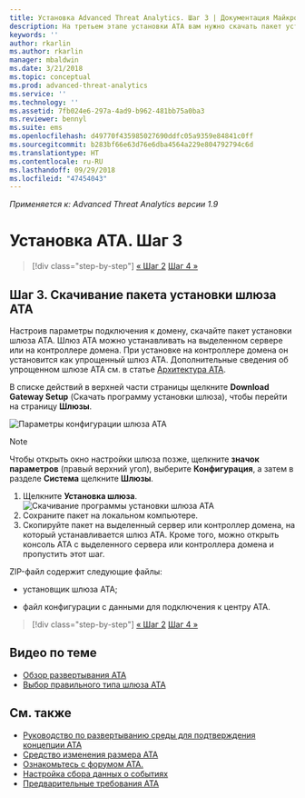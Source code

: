 ```yaml
---
title: Установка Advanced Threat Analytics. Шаг 3 | Документация Майкрософт
description: На третьем этапе установки ATA вам нужно скачать пакет установки шлюза ATA.
keywords: ''
author: rkarlin
ms.author: rkarlin
manager: mbaldwin
ms.date: 3/21/2018
ms.topic: conceptual
ms.prod: advanced-threat-analytics
ms.service: ''
ms.technology: ''
ms.assetid: 7fb024e6-297a-4ad9-b962-481bb75a0ba3
ms.reviewer: bennyl
ms.suite: ems
ms.openlocfilehash: d49770f435985027690ddfc05a9359e84841c0ff
ms.sourcegitcommit: b283bf66e63d76e6dba4564a229e804792794c6d
ms.translationtype: HT
ms.contentlocale: ru-RU
ms.lasthandoff: 09/29/2018
ms.locfileid: "47454043"
---
```

*Применяется к: Advanced Threat Analytics версии 1.9*



# <a name="install-ata---step-3"></a>Установка ATA. Шаг 3

> [!div class="step-by-step"]
> [« Шаг 2](install-ata-step2.md)
> [Шаг 4 »](install-ata-step4.md)

## <a name="step-3-download-the-ata-gateway-setup-package"></a>Шаг 3. Скачивание пакета установки шлюза ATA
Настроив параметры подключения к домену, скачайте пакет установки шлюза ATA. Шлюз ATA можно устанавливать на выделенном сервере или на контроллере домена. При установке на контроллере домена он установится как упрощенный шлюз ATA. Дополнительные сведения об упрощенном шлюзе ATA см. в статье [Архитектура ATA](ata-architecture.md). 

В списке действий в верхней части страницы щелкните **Download Gateway Setup** (Скачать программу установки шлюза), чтобы перейти на страницу **Шлюзы**.

![Параметры конфигурации шлюза ATA](media/ATA_1.7-welcome-download-gateway.PNG)

> [!NOTE] 
> Чтобы открыть окно настройки шлюза позже, щелкните **значок параметров** (правый верхний угол), выберите **Конфигурация**, а затем в разделе **Система** щелкните **Шлюзы**.  

1.  Щелкните **Установка шлюза**.
  ![Скачивание программы установки шлюза ATA](media/download-gateway-setup.png)
2.  Сохраните пакет на локальном компьютере.
3.  Скопируйте пакет на выделенный сервер или контроллер домена, на который устанавливается шлюз ATA. Кроме того, можно открыть консоль ATA с выделенного сервера или контроллера домена и пропустить этот шаг.

ZIP-файл содержит следующие файлы:

-   установщик шлюза ATA;

-   файл конфигурации с данными для подключения к центру ATA.


> [!div class="step-by-step"]
> [« Шаг 2](install-ata-step2.md)
> [Шаг 4 »](install-ata-step4.md)


## <a name="related-videos"></a>Видео по теме
- [Обзор развертывания ATA](https://channel9.msdn.com/Shows/Microsoft-Security/Overview-of-ATA-Deployment-in-10-Minutes)
- [Выбор правильного типа шлюза ATA](https://channel9.msdn.com/Shows/Microsoft-Security/ATA-Deployment-Choose-the-Right-Gateway-Type)

## <a name="see-also"></a>См. также
- [Руководство по развертыванию среды для подтверждения концепции ATA](http://aka.ms/atapoc)
- [Средство изменения размера ATA](http://aka.ms/atasizingtool)
- [Ознакомьтесь с форумом ATA.](https://social.technet.microsoft.com/Forums/security/home?forum=mata)
- [Настройка сбора данных о событиях](configure-event-collection.md)
- [Предварительные требования ATA](ata-prerequisites.md)
